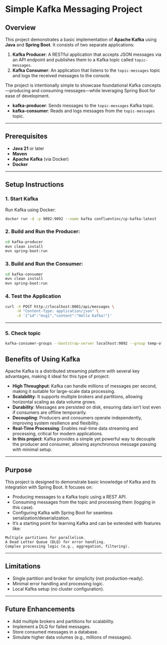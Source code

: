 # Simple Kafka Messaging Project

## Overview

This project demonstrates a basic implementation of **Apache Kafka** using **Java** and **Spring Boot**. It consists of two separate applications:

1. **Kafka Producer**: A RESTful application that accepts JSON messages via an API endpoint and publishes them to a Kafka topic called `topic-messages`.
2. **Kafka Consumer**: An application that listens to the `topic-messages` topic and logs the received messages to the console.

The project is intentionally simple to showcase foundational Kafka concepts—producing and consuming messages—while leveraging Spring Boot for ease of development.

- **kafka-producer**: Sends messages to the `topic-messages` Kafka topic.
- **kafka-consumer**: Reads and logs messages from the `topic-messages` topic.

---

## Prerequisites

- **Java 21** or later
- **Maven**
- **Apache Kafka** (via Docker)
- **Docker**

---

## Setup Instructions

### 1. Start Kafka

Run Kafka using Docker:
```bash
docker run -d -p 9092:9092 --name kafka confluentinc/cp-kafka:latest
```

### 2. Build and Run the Producer:
```bash
cd kafka-producer
mvn clean install
mvn spring-boot:run
```

### 3. Build and Run the Consumer:
```bash
cd kafka-consumer
mvn clean install
mvn spring-boot:run
```

### 4. Test the Application
```bash
curl -X POST http://localhost:8081/api/messages \
     -H "Content-Type: application/json" \
     -d '{"id":"msg1","content":"Hello Kafka!"}'
```

--- 

### 5. Check topic
```bash
kafka-consumer-groups --bootstrap-server localhost:9092 --group temp-offset-check --topic topic-messages --reset-offsets --to-latest --dry-run
```

## Benefits of Using Kafka
Apache Kafka is a distributed streaming platform with several key advantages, making it ideal for this type of project:

- **High Throughput**: Kafka can handle millions of messages per second, making it suitable for large-scale data processing.
- **Scalability**: It supports multiple brokers and partitions, allowing horizontal scaling as data volume grows.
- **Durability**: Messages are persisted on disk, ensuring data isn’t lost even if consumers are offline temporarily.
- **Decoupling**: Producers and consumers operate independently, improving system resilience and flexibility.
- **Real-Time Processing**: Enables real-time data streaming and processing, critical for modern applications.
- **In this project**: Kafka provides a simple yet powerful way to decouple the producer and consumer, allowing asynchronous message passing with minimal setup.

---

## Purpose
This project is designed to demonstrate basic knowledge of Kafka and its integration with Spring Boot. It focuses on:

- Producing messages to a Kafka topic using a REST API.
- Consuming messages from the topic and processing them (logging in this case).
- Configuring Kafka with Spring Boot for seamless serialization/deserialization.
- It’s a starting point for learning Kafka and can be extended with features like:
```
Multiple partitions for parallelism.
A Dead Letter Queue (DLQ) for error handling.
Complex processing logic (e.g., aggregation, filtering).
```

---

## Limitations

- Single partition and broker for simplicity (not production-ready).
- Minimal error handling and processing logic.
- Local Kafka setup (no cluster configuration).

---

## Future Enhancements

- Add multiple brokers and partitions for scalability.
- Implement a DLQ for failed messages.
- Store consumed messages in a database.
- Simulate higher data volumes (e.g., millions of messages).

